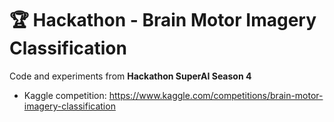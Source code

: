 # 🏆 Hackathon - Brain Motor Imagery Classification
Code and experiments from **Hackathon SuperAI Season 4**  
- Kaggle competition: https://www.kaggle.com/competitions/brain-motor-imagery-classification